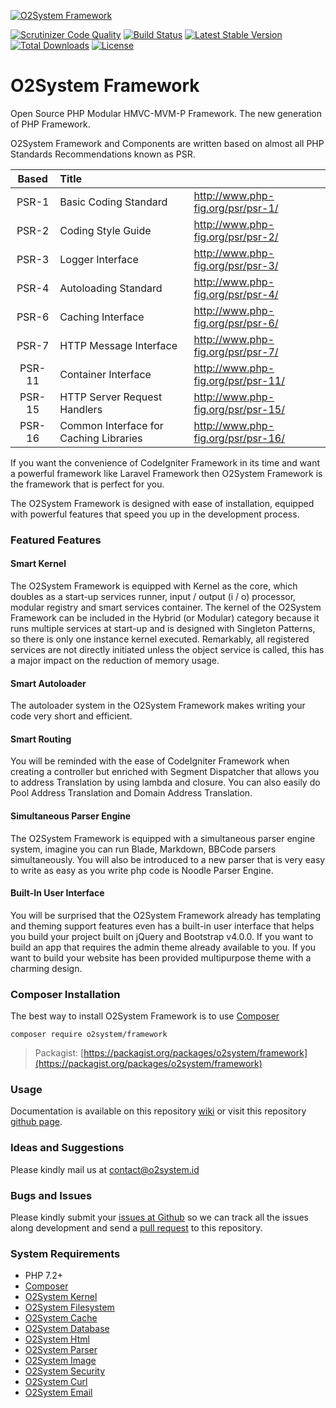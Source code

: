[![O2System Framework](http://o2system.id/assets/img/logo/logo-200px.png)](http://o2system.id/assets/img/logo/logo-white-200px.png)

[![Scrutinizer Code Quality](https://scrutinizer-ci.com/g/o2system/framework/badges/quality-score.png?b=master)](https://scrutinizer-ci.com/g/o2system/framework/?branch=master)
[![Build Status](https://scrutinizer-ci.com/g/o2system/framework/badges/build.png?b=master)](https://scrutinizer-ci.com/g/o2system/framework/build-status/master)
[![Latest Stable Version](https://poser.pugx.org/o2system/framework/v/stable)](https://packagist.org/packages/o2system/framework)
[![Total Downloads](https://poser.pugx.org/o2system/framework/downloads)](https://packagist.org/packages/o2system/framework)
[![License](https://poser.pugx.org/o2system/framework/license)](https://packagist.org/packages/o2system/framework)

# O2System Framework
Open Source PHP Modular HMVC-MVM-P Framework. The new generation of PHP Framework.

O2System Framework and Components are written based on almost all PHP Standards Recommendations known as PSR.

| Based | Title | &nbsp; |
| :-------------: |:-------------|:-----|
| PSR-1 | Basic Coding Standard | http://www.php-fig.org/psr/psr-1/ |
| PSR-2 | Coding Style Guide | http://www.php-fig.org/psr/psr-2/ |
| PSR-3 | Logger Interface | http://www.php-fig.org/psr/psr-3/ |
| PSR-4 | Autoloading Standard | http://www.php-fig.org/psr/psr-4/ |
| PSR-6 | Caching Interface | http://www.php-fig.org/psr/psr-6/ |
| PSR-7 | HTTP Message Interface | http://www.php-fig.org/psr/psr-7/ |
| PSR-11 | Container Interface | http://www.php-fig.org/psr/psr-11/ |
| PSR-15 | HTTP Server Request Handlers | http://www.php-fig.org/psr/psr-15/ |
| PSR-16 | Common Interface for Caching Libraries | http://www.php-fig.org/psr/psr-16/ |

If you want the convenience of CodeIgniter Framework in its time and want a powerful framework like Laravel Framework then O2System Framework is the framework that is perfect for you.

The O2System Framework is designed with ease of installation, equipped with powerful features that speed you up in the development process.

### Featured Features
#### Smart Kernel
The O2System Framework is equipped with Kernel as the core, which doubles as a start-up services runner, input / output (i / o) processor, modular registry and smart services container. The kernel of the O2System Framework can be included in the Hybrid (or Modular) category because it runs multiple services at start-up and is designed with Singleton Patterns, so there is only one instance kernel executed. Remarkably, all registered services are not directly initiated unless the object service is called, this has a major impact on the reduction of memory usage.
#### Smart Autoloader
The autoloader system in the O2System Framework makes writing your code very short and efficient.
#### Smart Routing
You will be reminded with the ease of CodeIgniter Framework when creating a controller but enriched with Segment Dispatcher that allows you to address Translation by using lambda and closure.
You can also easily do Pool Address Translation and Domain Address Translation.
#### Simultaneous Parser Engine
The O2System Framework is equipped with a simultaneous parser engine system, imagine you can run Blade, Markdown, BBCode parsers simultaneously. You will also be introduced to a new parser that is very easy to write as easy as you write php code is Noodle Parser Engine.
#### Built-In User Interface
You will be surprised that the O2System Framework already has templating and theming support features even has a built-in user interface that helps you build your project built on jQuery and Bootstrap v4.0.0. If you want to build an app that requires the admin theme already available to you. If you want to build your website has been provided multipurpose theme with a charming design.

### Composer Installation
The best way to install O2System Framework is to use [Composer](https://getcomposer.org)
```
composer require o2system/framework
```
> Packagist: [https://packagist.org/packages/o2system/framework](https://packagist.org/packages/o2system/framework)

### Usage
Documentation is available on this repository [wiki](https://github.com/o2system/framework/wiki) or visit this repository [github page](https://o2system.github.io/framework).

### Ideas and Suggestions
Please kindly mail us at [contact@o2system.id](mailto:contact@o2system.id])

### Bugs and Issues
Please kindly submit your [issues at Github](http://github.com/o2system/framework/issues) so we can track all the issues along development and send a [pull request](http://github.com/o2system/framework/pulls) to this repository.

### System Requirements
- PHP 7.2+
- [Composer](https://getcomposer.org)
- [O2System Kernel](https://github.com/o2system/kernel)
- [O2System Filesystem](https://github.com/o2system/filesystem)
- [O2System Cache](https://github.com/o2system/cache)
- [O2System Database](https://github.com/o2system/database)
- [O2System Html](https://github.com/o2system/html)
- [O2System Parser](https://github.com/o2system/parser)
- [O2System Image](https://github.com/o2system/image)
- [O2System Security](https://github.com/o2system/security)
- [O2System Curl](https://github.com/o2system/curl)
- [O2System Email](https://github.com/o2system/email)
